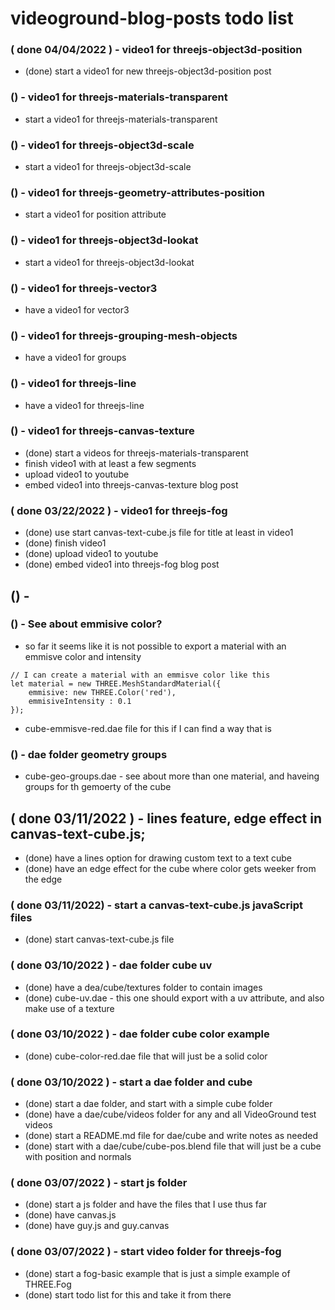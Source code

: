 # videoground-blog-posts todo list

<!-- FOR NEW POSTS -->

### ( done 04/04/2022 ) - video1 for threejs-object3d-position
* (done) start a video1 for new threejs-object3d-position post

### () - video1 for threejs-materials-transparent
* start a video1 for threejs-materials-transparent


<!--  TRAFFIC -->

### () - video1 for threejs-object3d-scale
* start a video1 for threejs-object3d-scale

### () - video1 for threejs-geometry-attributes-position
* start a video1 for position attribute

### () - video1 for threejs-object3d-lookat
* start a video1 for threejs-object3d-lookat

### () - video1 for threejs-vector3
* have a video1 for vector3

### () - video1 for threejs-grouping-mesh-objects
* have a video1 for groups

### () - video1 for threejs-line
* have a video1 for threejs-line

### () - video1 for threejs-canvas-texture
* (done) start a videos for threejs-materials-transparent
* finish video1 with at least a few segments
* upload video1 to youtube
* embed video1 into threejs-canvas-texture blog post

### ( done 03/22/2022 ) - video1 for threejs-fog
* (done) use  start canvas-text-cube.js file for title at least in video1
* (done) finish video1
* (done) upload video1 to youtube
* (done) embed video1 into threejs-fog blog post

<!-- JAVASCRIPT FILES -->

## () -

<!-- DAE FOLDER -->

### () - See about emmisive color?
* so far it seems like it is not possible to export a material with an emmisve color and intensity
```
// I can create a material with an emmisve color like this
let material = new THREE.MeshStandardMaterial({
    emmisive: new THREE.Color('red'),
    emmisiveIntensity : 0.1
});
```
* cube-emmisve-red.dae file for this if I can find a way that is

### () - dae folder geometry groups
* cube-geo-groups.dae - see about more than one material, and haveing groups for th gemoerty of the cube

<!-- DONE -->

## ( done 03/11/2022 ) - lines feature, edge effect in canvas-text-cube.js;
* (done) have a lines option for drawing custom text to a text cube
* (done) have an edge effect for the cube where color gets weeker from the edge

### ( done 03/11/2022) - start a canvas-text-cube.js javaScript files
* (done) start canvas-text-cube.js file

### ( done 03/10/2022 ) - dae folder cube uv
* (done) have a dea/cube/textures folder to contain images
* (done) cube-uv.dae - this one should export with a uv attribute, and also make use of a texture

### ( done 03/10/2022 ) - dae folder cube color example
* (done) cube-color-red.dae file that will just be a solid color

### ( done 03/10/2022 ) - start a dae folder and cube
* (done) start a dae folder, and start with a simple cube folder
* (done) have a dae/cube/videos folder for any and all VideoGround test videos
* (done) start a README.md file for dae/cube and write notes as needed
* (done) start with a dae/cube/cube-pos.blend file that will just be a cube with position and normals

### ( done 03/07/2022 ) - start js folder
* (done) start a js folder and have the files that I use thus far
* (done) have canvas.js
* (done) have guy.js and guy.canvas

### ( done 03/07/2022 ) - start video folder for threejs-fog
* (done) start a fog-basic example that is just a simple example of THREE.Fog
* (done) start todo list for this and take it from there

